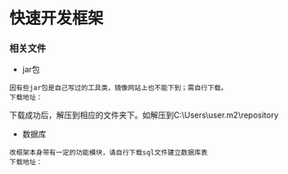 快速开发框架
===========

### 相关文件
* jar包
```
因有些jar包是自己写过的工具类，镜像网站上也不能下到；需自行下载。
下载地址： 
```
下载成功后，解压到相应的文件夹下。如解压到C:\Users\user\.m2\repository

* 数据库
```
改框架本身带有一定的功能模块，请自行下载sql文件建立数据库表
下载地址： 
```
